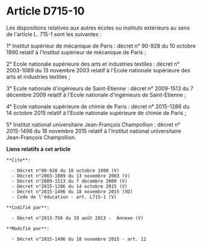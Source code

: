 # Article D715-10

Les dispositions relatives aux autres écoles ou instituts extérieurs au sens de l'article L. 715-1 sont les suivantes : 

1° Institut supérieur de mécanique de Paris : décret n° 90-928 du 10 octobre 1990 relatif à l'Institut supérieur de mécanique
de Paris ; 

2° Ecole nationale supérieure des arts et industries textiles : décret n° 2003-1089 du 13 novembre 2003 relatif à l'Ecole
nationale supérieure des arts et industries textiles ; 

3° Ecole nationale d'ingénieurs de Saint-Etienne : décret n° 2009-1513 du 7 décembre 2009 relatif à l'Ecole nationale
d'ingénieurs de Saint-Etienne ; 

4° Ecole nationale supérieure de chimie de Paris : décret n° 2015-1286 du 14 octobre 2015 relatif à l'Ecole nationale
supérieure de chimie de Paris ; 

5° Institut national universitaire Jean-François Champollion : décret n° 2015-1496 du 18 novembre 2015 relatif à l'Institut
national universitaire Jean-François Champollion.

**Liens relatifs à cet article**

	**Cite**:

	  - Décret n°90-928 du 10 octobre 1990 (V)
	  - Décret n°2003-1089 du 13 novembre 2003 (V)
	  - Décret n°2009-1513 du 7 décembre 2009 (V)
	  - Décret n°2015-1286 du 14 octobre 2015 (V)
	  - Décret n°2015-1496 du 18 novembre 2015 (VD)
	  - Code de l'éducation - art. L715-1 (V)

	**Codifié par**:

	  - Décret n°2013-756 du 19 août 2013 -  Annexe (V)

	**Modifié par**:

	  - Décret n°2015-1496 du 18 novembre 2015 - art. 11
